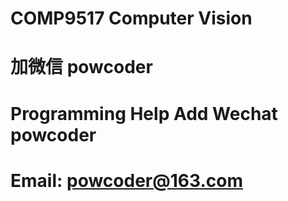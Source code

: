 # COMP9517 Computer Vision
# 加微信 powcoder

# Programming Help Add Wechat powcoder

# Email: powcoder@163.com

